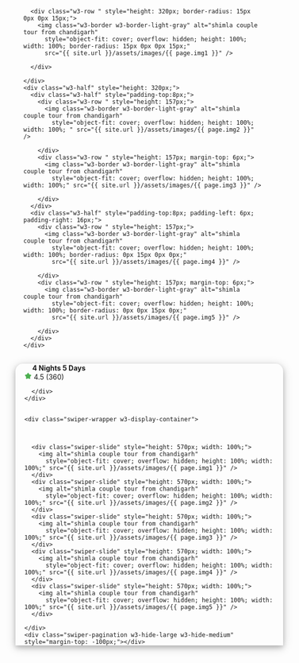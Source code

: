 <!-- Header -->

  <div class="w3-row  w3-content w3-hide-small">
    <div class="w3-half" style="padding-right: 6px; padding-top: 8px; padding-left: 16px;">

      <div class="w3-row " style="height: 320px; border-radius: 15px 0px 0px 15px;">
        <img class="w3-border w3-border-light-gray" alt="shimla couple tour from chandigarh"
          style="object-fit: cover; overflow: hidden; height: 100%; width: 100%; border-radius: 15px 0px 0px 15px;"
          src="{{ site.url }}/assets/images/{{ page.img1 }}" />

      </div>

    </div>
    <div class="w3-half" style="height: 320px;">
      <div class="w3-half" style="padding-top:8px;">
        <div class="w3-row " style="height: 157px;">
          <img class="w3-border w3-border-light-gray" alt="shimla couple tour from chandigarh"
            style="object-fit: cover; overflow: hidden; height: 100%; width: 100%; " src="{{ site.url }}/assets/images/{{ page.img2 }}" />

        </div>
        <div class="w3-row " style="height: 157px; margin-top: 6px;">
          <img class="w3-border w3-border-light-gray" alt="shimla couple tour from chandigarh"
            style="object-fit: cover; overflow: hidden; height: 100%; width: 100%;" src="{{ site.url }}/assets/images/{{ page.img3 }}" />

        </div>
      </div>
      <div class="w3-half" style="padding-top:8px; padding-left: 6px; padding-right: 16px;">
        <div class="w3-row " style="height: 157px;">
          <img class="w3-border w3-border-light-gray" alt="shimla couple tour from chandigarh"
            style="object-fit: cover; overflow: hidden; height: 100%; width: 100%; border-radius: 0px 15px 0px 0px;"
            src="{{ site.url }}/assets/images/{{ page.img4 }}" />

        </div>
        <div class="w3-row " style="height: 157px; margin-top: 6px;">
          <img class="w3-border w3-border-light-gray" alt="shimla couple tour from chandigarh"
            style="object-fit: cover; overflow: hidden; height: 100%; width: 100%; border-radius: 0px 0px 15px 0px;"
            src="{{ site.url }}/assets/images/{{ page.img5 }}" />

        </div>
      </div>
    </div>

  </div>
  <!-- Header mobile-->

  <div style="--swiper-navigation-color: #ffffff00; --swiper-pagination-color: #fdf5e6;"
    class="w3-hide-large w3-hide-medium w3-display-container swiper mySwiper3">
    <div class="w3-display-bottomleft w3-white w3-hide-large w3-hide-medium"
      style="box-shadow: 0 4px 10px 0 rgba(0, 0, 0, 0.19), 0 4px 20px 0 rgba(0, 0, 0, 0.2); ; z-index: 30; width: 100%; border-radius: 15px 15px 0px 0px; padding: 0px 18px; margin-bottom: -3px;">
      <div class="w3-row w3-margin-bottom" style="margin-top: 30px;">
        <div class="w3-col s6 m6 l6"><strong class="w3-text-gray"><i class="w3-sand w3-round-xxlarge w3-text-deep-orange fa-regular fa-clock"
              style="margin-right: 4px; padding: 6px;"></i> 4 Nights 5 Days</strong></div>
        <div class="w3-col s6 m6 l6 w3-right">
          <div class="w3-right w3-text-gray">
            <svg width="15px" height="15px" viewBox="0 0 24 24" fill="none" xmlns="http://www.w3.org/2000/svg">
              <path
                d="M9.15316 5.40838C10.4198 3.13613 11.0531 2 12 2C12.9469 2 13.5802 3.13612 14.8468 5.40837L15.1745 5.99623C15.5345 6.64193 15.7144 6.96479 15.9951 7.17781C16.2757 7.39083 16.6251 7.4699 17.3241 7.62805L17.9605 7.77203C20.4201 8.32856 21.65 8.60682 21.9426 9.54773C22.2352 10.5006 21.3968 11.4691 19.7199 13.4299L19.2861 13.9372C18.8096 14.4944 18.5713 14.773 18.4641 15.1177C18.357 15.4624 18.393 15.8341 18.465 16.5776L18.5306 17.2544C18.7841 19.8706 18.9109 21.1787 18.1449 21.7602C17.3788 22.3417 16.2273 21.8115 13.9243 20.7512L13.3285 20.4768C12.6741 20.1755 12.3469 20.0248 12 20.0248C11.6531 20.0248 11.3259 20.1755 10.6715 20.4768L10.0757 20.7512C7.77268 21.8115 6.62118 22.3417 5.85515 21.7602C5.08912 21.1787 5.21588 19.8706 5.4694 17.2544L5.53498 16.5776C5.60703 15.8341 5.64305 15.4624 5.53586 15.1177C5.42868 14.773 5.19043 14.4944 4.71392 13.9372L4.2801 13.4299C2.60325 11.4691 1.76482 10.5006 2.05742 9.54773C2.35002 8.60682 3.57986 8.32856 6.03954 7.77203L6.67589 7.62805C7.37485 7.4699 7.72433 7.39083 8.00494 7.17781C8.28555 6.96479 8.46553 6.64194 8.82547 5.99623L9.15316 5.40838Z"
                fill="#4caf50"></path>
            </svg>
            <span class="w3-text-green">4.5 </span>(360)
          </div>
        </div>

      </div>
    </div>


    <div class="swiper-wrapper w3-display-container">



      <div class="swiper-slide" style="height: 570px; width: 100%;">
        <img alt="shimla couple tour from chandigarh"
          style="object-fit: cover; overflow: hidden; height: 100%; width: 100%;" src="{{ site.url }}/assets/images/{{ page.img1 }}" />
      </div>
      <div class="swiper-slide" style="height: 570px; width: 100%;">
        <img alt="shimla couple tour from chandigarh"
          style="object-fit: cover; overflow: hidden; height: 100%; width: 100%;" src="{{ site.url }}/assets/images/{{ page.img2 }}" />
      </div>
      <div class="swiper-slide" style="height: 570px; width: 100%;">
        <img alt="shimla couple tour from chandigarh"
          style="object-fit: cover; overflow: hidden; height: 100%; width: 100%;" src="{{ site.url }}/assets/images/{{ page.img3 }}" />
      </div>
      <div class="swiper-slide" style="height: 570px; width: 100%;">
        <img alt="shimla couple tour from chandigarh"
          style="object-fit: cover; overflow: hidden; height: 100%; width: 100%;" src="{{ site.url }}/assets/images/{{ page.img4 }}" />
      </div>
      <div class="swiper-slide" style="height: 570px; width: 100%;">
        <img alt="shimla couple tour from chandigarh"
          style="object-fit: cover; overflow: hidden; height: 100%; width: 100%;" src="{{ site.url }}/assets/images/{{ page.img5 }}" />
      </div>

    </div>
    <div class="swiper-pagination w3-hide-large w3-hide-medium" style="margin-top: -100px;"></div>
  </div>
